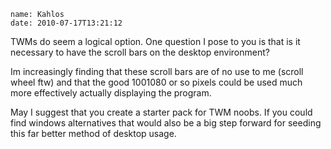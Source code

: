 ```metadata
name: Kahlos
date: 2010-07-17T13:21:12
```

TWMs do seem a logical option. One question I pose to you is that is it
necessary to have the scroll bars on the desktop environment?

Im increasingly finding that these scroll bars are of no use to me (scroll
wheel ftw) and that the good 1001080 or so pixels could be used much more
effectively actually displaying the program.

May I suggest that you create a starter pack for TWM noobs. If you could find
windows alternatives that would also be a big step forward for seeding this
far better method of desktop usage.
